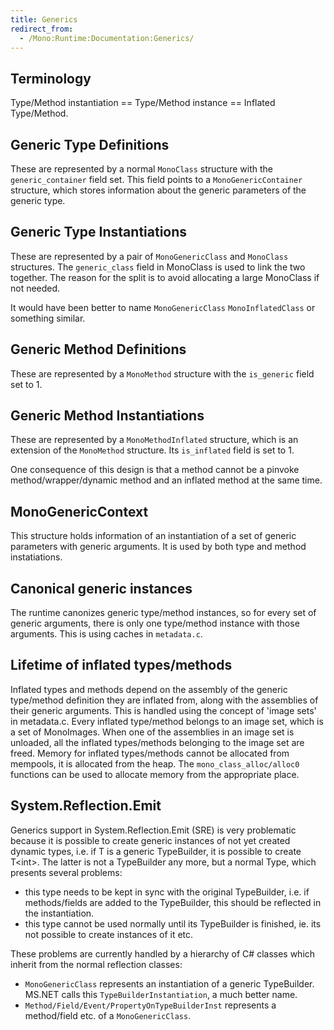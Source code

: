 ```yaml
---
title: Generics
redirect_from:
  - /Mono:Runtime:Documentation:Generics/
---
```


Terminology
-----------

Type/Method instantiation == Type/Method instance == Inflated Type/Method.

Generic Type Definitions
------------------------

These are represented by a normal `MonoClass` structure with the `generic_container` field set. This field points to a `MonoGenericContainer` structure, which stores information about the generic parameters of the generic type.

Generic Type Instantiations
---------------------------

These are represented by a pair of `MonoGenericClass` and `MonoClass` structures. The `generic_class` field in MonoClass is used to link the two together. The reason for the split is to avoid allocating a large MonoClass if not needed.

It would have been better to name `MonoGenericClass` `MonoInflatedClass` or something similar.

Generic Method Definitions
--------------------------

These are represented by a `MonoMethod` structure with the `is_generic` field set to 1.

Generic Method Instantiations
-----------------------------

These are represented by a `MonoMethodInflated` structure, which is an extension of the `MonoMethod` structure. Its `is_inflated` field is set to 1.

One consequence of this design is that a method cannot be a pinvoke method/wrapper/dynamic method and an inflated method at the same time.

MonoGenericContext
------------------

This structure holds information of an instantiation of a set of generic parameters with generic arguments. It is used by both type and method instatiations.

Canonical generic instances
---------------------------

The runtime canonizes generic type/method instances, so for every set of generic arguments, there is only one type/method instance with those arguments. This is using caches in `metadata.c`.

Lifetime of inflated types/methods
----------------------------------

Inflated types and methods depend on the assembly of the generic type/method definition they are inflated from, along with the assemblies of their generic arguments. This is handled using the concept of 'image sets' in metadata.c. Every inflated type/method belongs to an image set, which is a set of MonoImages. When one of the assemblies in an image set is unloaded, all the inflated types/methods belonging to the image set are freed. Memory for inflated types/methods cannot be allocated from mempools, it is allocated from the heap. The `mono_class_alloc/alloc0` functions can be used to allocate memory from the appropriate place.

System.Reflection.Emit
----------------------

Generics support in System.Reflection.Emit (SRE) is very problematic because it is possible to create generic instances of not yet created dynamic types, i.e. if T is a generic TypeBuilder, it is possible to create T\<int\>. The latter is not a TypeBuilder any more, but a normal Type, which presents several problems:

-   this type needs to be kept in sync with the original TypeBuilder, i.e. if methods/fields are added to the TypeBuilder, this should be reflected in the instantiation.
-   this type cannot be used normally until its TypeBuilder is finished, ie. its not possible to create instances of it etc.

These problems are currently handled by a hierarchy of C\# classes which inherit from the normal reflection classes:

-   `MonoGenericClass` represents an instantiation of a generic TypeBuilder. MS.NET calls this `TypeBuilderInstantiation`, a much better name.
-   `Method/Field/Event/PropertyOnTypeBuilderInst` represents a method/field etc. of a `MonoGenericClass`.


